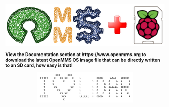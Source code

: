 <p align="center">
<img src="../images/openmms_os.png">
</p>
<p><b>View the Documentation section at https://www.openmms.org to download the latest OpenMMS OS image file that can be directly written to an SD card, how easy is that! </b></p>
<p align="center">
<img width="60%" src="../images/i_heart_lidar.png">
</p>

